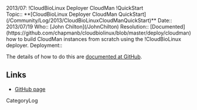 <div class="title">2013/07: !CloudBioLinux Deployer CloudMan !QuickStart</div>

<div class='logbox'>
 Topic:: **[CloudBioLinux Deployer CloudMan QuickStart](/Community/Log/2013/CloudBioLinuxCloudManQuickStart)**
 Date:: 2013/07/19
 Who:: [John Chilton](/JohnChilton)
 Resolution:: [Documented](https://github.com/chapmanb/cloudbiolinux/blob/master/deploy/cloudman) how to build CloudMan instances from scratch using the !CloudBioLinux deployer.
 Deployment:: 
</div>

The details of how to do this are [documented at GitHub](https://github.com/chapmanb/cloudbiolinux/blob/master/deploy/cloudman).

## Links

* [GitHub page](https://github.com/chapmanb/cloudbiolinux/blob/master/deploy/cloudman)

CategoryLog
